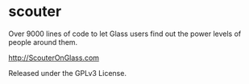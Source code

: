 scouter
=======

Over 9000 lines of code to let Glass users find out the power levels of people around them.

http://ScouterOnGlass.com

Released under the GPLv3 License.